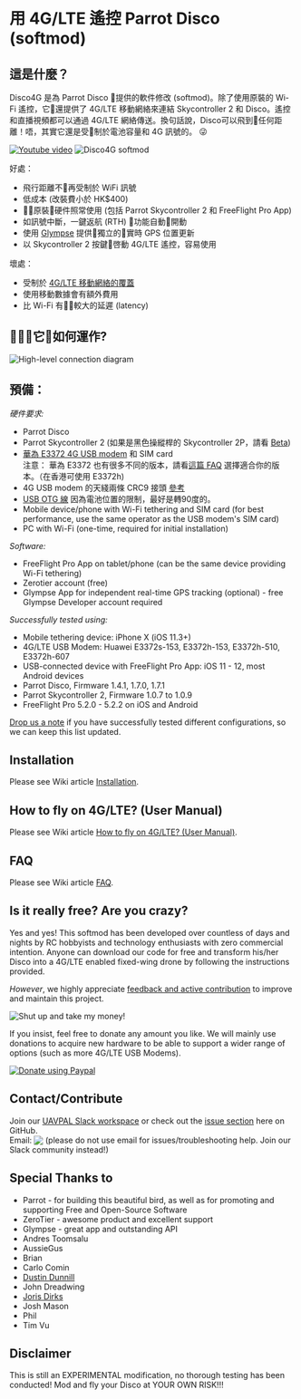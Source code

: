 # 用 4G/LTE 遙控 Parrot Disco (softmod)

## 這是什麼？
Disco4G 是為 Parrot Disco 提供的軟件修改 (softmod)。除了使用原裝的 Wi-Fi 遙控，它還提供了 4G/LTE 移動網絡來連結 Skycontroller 2 和 Disco。遙控和直播視頻都可以通過 4G/LTE 網絡傳送。換句話說，Disco可以飛到任何距離！唔，其實它還是受制於電池容量和 4G 訊號的。 :stuck_out_tongue_winking_eye:

[![Youtube video](https://uavpal.com/img/yt_thumbail_github.png)](https://www.youtube.com/watch?v=e9Xl3tTwReQ)
![Disco4G softmod](https://image.ibb.co/eP6A3c/disco4glte.jpg)

好處：
- 飛行距離不再受制於 WiFi 訊號
- 低成本 (改裝費小於 HK$400)
- 原裝硬件照常使用 (包括 Parrot Skycontroller 2 和 FreeFlight Pro App)
- 如訊號中斷，一鍵返航 (RTH) 功能自動開動
- 使用 [Glympse](https://www.glympse.com/get-glympse-app/) 提供獨立的實時 GPS 位置更新
- 以 Skycontroller 2 按鍵啓動 4G/LTE 遙控，容易使用
 
壞處：
- 受制於 [4G/LTE 移動網絡的覆蓋](https://zh.wikipedia.org/wiki/%E5%90%84%E5%9C%8B4G_LTE%E6%BB%B2%E9%80%8F%E7%8E%87%E5%88%97%E8%A1%A8) 
- 使用移動數據會有額外費用
- 比 Wi-Fi 有較大的延遲 (latency)

## 它如何運作?
![High-level connection diagram](https://designquest.com.hk/share/disco4g/disco4g-chart.jpg)

## 預備：
*硬件要求:*
- Parrot Disco
- Parrot Skycontroller 2 (如果是黑色操縱桿的 Skycontroller 2P，請看 [Beta](https://github.com/uavpal/disco4g/issues/18#issuecomment-402980602))
- [華為 E3372 4G USB modem](https://consumer.huawei.com/en/mobile-broadband/e3372/specs/) 和 SIM card\
注意： 華為 E3372 也有很多不同的版本，請看[這篇 FAQ](https://github.com/uavpal/disco4g/wiki/FAQ#e3372models) 選擇適合你的版本。（在香港可使用 E3372h)
- 4G USB modem 的天綫兩條 CRC9 接頭 [參考](https://bit.ly/2ryfSy9)
- [USB OTG 線](https://bit.ly/2EknoFb) 因為電池位置的限制，最好是轉90度的。
- Mobile device/phone with Wi-Fi tethering and SIM card (for best performance, use the same operator as the USB modem's SIM card)
- PC with Wi-Fi (one-time, required for initial installation)

*Software:*
- FreeFlight Pro App on tablet/phone (can be the same device providing Wi-Fi tethering)
- Zerotier account (free)
- Glympse App for independent real-time GPS tracking (optional) - free Glympse Developer account required

*<a name="supportedhw">Successfully tested using:</a>*
- Mobile tethering device: iPhone X (iOS 11.3+)
- 4G/LTE USB Modem: Huawei E3372s-153, E3372h-153, E3372h-510, E3372h-607
- USB-connected device with FreeFlight Pro App: iOS 11 - 12, most Android devices
- Parrot Disco, Firmware 1.4.1, 1.7.0, 1.7.1
- Parrot Skycontroller 2, Firmware 1.0.7 to 1.0.9
- FreeFlight Pro 5.2.0 - 5.2.2 on iOS and Android

[Drop us a note](https://github.com/uavpal/disco4g/#contactcontribute) if you have successfully tested different configurations, so we can keep this list updated.

## Installation
Please see Wiki article [Installation](https://github.com/uavpal/disco4g/wiki/Installation).

## How to fly on 4G/LTE? (User Manual)
Please see Wiki article [How to fly on 4G/LTE? (User Manual)](https://github.com/uavpal/disco4g/wiki/How-to-fly-on-4G-LTE-(User-Manual)).

## FAQ
Please see Wiki article [FAQ](https://github.com/uavpal/disco4g/wiki/FAQ).

## Is it really free? Are you crazy?
Yes and yes! This softmod has been developed over countless of days and nights by RC hobbyists and technology enthusiasts with zero commercial intention.
Anyone can download our code for free and transform his/her Disco into a 4G/LTE enabled fixed-wing drone by following the instructions provided.

_However_, we highly appreciate [feedback and active contribution](#contactcontribute) to improve and maintain this project.

![Shut up and take my money!](http://image.ibb.co/cLw9SS/shut_up_and_take_my_money.jpg)

If you insist, feel free to donate any amount you like. We will mainly use donations to acquire new hardware to be able to support a wider range of options (such as more 4G/LTE USB Modems).

[![Donate using Paypal](https://www.paypalobjects.com/en_US/i/btn/btn_donateCC_LG.gif)](https://www.paypal.com/cgi-bin/webscr?cmd=_donations&business=GY3BTZPLPBB2W&lc=US&item_name=UAVPAL&cn=Add%20special%20instructions%3A&no_shipping=1&currency_code=USD&bn=PP-DonationsBF:btn_donateCC_LG.gif:NonHosted)

## Contact/Contribute
Join our [UAVPAL Slack workspace](https://join.slack.com/t/uavpal/shared_invite/enQtMzQ4NDA5NzU0MDM5LTcyNjVjMjdkMDU4ODYwYjJmZjg1MWJmMWQwYzQyOTYzZDJiNTYwNzY3MzFiMjQ1NmIwYWE2YjQ0NzdkYWFiMGQ) or check out the [issue section](https://github.com/uavpal/disco4g/issues) here on GitHub.\
Email: <img valign="bottom" src="https://image.ibb.co/mK4krx/uavpalmail2.png"> (please do not use email for issues/troubleshooting help. Join our Slack community instead!)

## Special Thanks to
- Parrot - for building this beautiful bird, as well as for promoting and supporting Free and Open-Source Software
- ZeroTier - awesome product and excellent support
- Glympse - great app and outstanding API
- Andres Toomsalu
- AussieGus
- Brian
- Carlo Comin
- [Dustin Dunnill](https://www.youtube.com/channel/UCVQWy-DTLpRqnuA17WZkjRQ)
- John Dreadwing
- [Joris Dirks](https://djoris.nl)
- Josh Mason
- Phil
- Tim Vu

## Disclaimer
This is still an EXPERIMENTAL modification, no thorough testing has been conducted! Mod and fly your Disco at YOUR OWN RISK!!!


